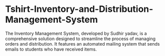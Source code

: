 # Tshirt-Inventory-and-Distribution-Management-System
The Inventory Management System, developed by Sudhir yadav, is a comprehensive solution designed to streamline the process of managing orders and distribution. It features an automated mailing system that sends emails to students who have received items.
